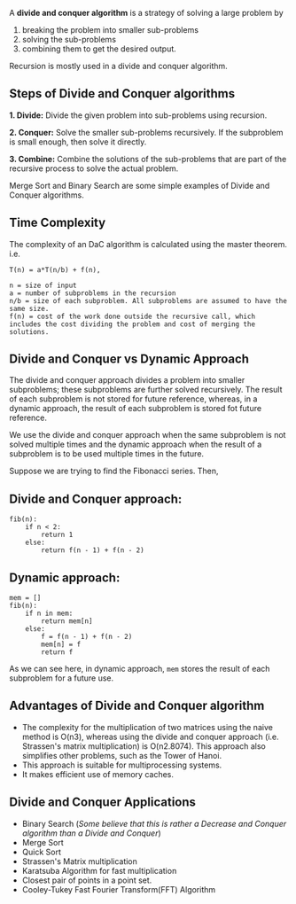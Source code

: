 A **divide and conquer algorithm** is a strategy of solving a large problem by

1. breaking the problem into smaller sub-problems
2. solving the sub-problems
3. combining them to get the desired output.

Recursion is mostly used in a divide and conquer algorithm.

Steps of Divide and Conquer algorithms
---
**1. Divide:** Divide the given problem into sub-problems using recursion.

**2. Conquer:** Solve the smaller sub-problems recursively. If the subproblem is small enough, then solve it directly.

**3. Combine:** Combine the solutions of the sub-problems that are part of the recursive process to solve the actual problem.

Merge Sort and Binary Search are some simple examples of Divide and Conquer algorithms.

Time Complexity
---
The complexity of an DaC algorithm is calculated using the master theorem. i.e.
```
T(n) = a*T(n/b) + f(n),

n = size of input
a = number of subproblems in the recursion
n/b = size of each subproblem. All subproblems are assumed to have the same size.
f(n) = cost of the work done outside the recursive call, which includes the cost dividing the problem and cost of merging the solutions.
```

Divide and Conquer vs Dynamic Approach
---
The divide and conquer approach divides a problem into smaller subproblems; these subproblems are further solved recursively. The result of each subproblem is not stored for future reference, whereas, in a dynamic approach, the result of each subproblem is stored fot future reference.

We use the divide and conquer approach when the same subproblem is not solved multiple times and the dynamic approach when the result of a subproblem is to be used multiple times in the future.

Suppose we are trying to find the Fibonacci series. Then, 

Divide and Conquer approach:
---
```
fib(n):
    if n < 2:
        return 1
    else:
        return f(n - 1) + f(n - 2)
```

Dynamic approach:
---
```
mem = []
fib(n):
    if n in mem:
        return mem[n]
    else:
        f = f(n - 1) + f(n - 2)
        mem[n] = f
        return f
```

As we can see here, in dynamic approach, `mem` stores the result of each subproblem for a future use.

Advantages of Divide and Conquer algorithm
---
- The complexity for the multiplication of two matrices using the naive method is O(n3), whereas using the divide and conquer approach (i.e. Strassen's matrix multiplication) is O(n2.8074). This approach also simplifies other problems, such as the Tower of Hanoi.
- This approach is suitable for multiprocessing systems.
- It makes efficient use of memory caches.


Divide and Conquer Applications
---
- Binary Search (*Some believe that this is rather a Decrease and Conquer algorithm than a Divide and Conquer*)
- Merge Sort
- Quick Sort
- Strassen's Matrix multiplication
- Karatsuba Algorithm for fast multiplication
- Closest pair of points in a point set.
- Cooley-Tukey Fast Fourier Transform(FFT) Algorithm